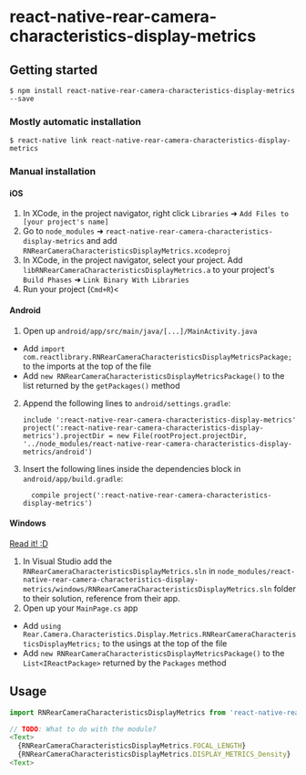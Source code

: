 
# react-native-rear-camera-characteristics-display-metrics

## Getting started

`$ npm install react-native-rear-camera-characteristics-display-metrics --save`

### Mostly automatic installation

`$ react-native link react-native-rear-camera-characteristics-display-metrics`

### Manual installation


#### iOS

1. In XCode, in the project navigator, right click `Libraries` ➜ `Add Files to [your project's name]`
2. Go to `node_modules` ➜ `react-native-rear-camera-characteristics-display-metrics` and add `RNRearCameraCharacteristicsDisplayMetrics.xcodeproj`
3. In XCode, in the project navigator, select your project. Add `libRNRearCameraCharacteristicsDisplayMetrics.a` to your project's `Build Phases` ➜ `Link Binary With Libraries`
4. Run your project (`Cmd+R`)<

#### Android

1. Open up `android/app/src/main/java/[...]/MainActivity.java`
  - Add `import com.reactlibrary.RNRearCameraCharacteristicsDisplayMetricsPackage;` to the imports at the top of the file
  - Add `new RNRearCameraCharacteristicsDisplayMetricsPackage()` to the list returned by the `getPackages()` method
2. Append the following lines to `android/settings.gradle`:
  	```
  	include ':react-native-rear-camera-characteristics-display-metrics'
  	project(':react-native-rear-camera-characteristics-display-metrics').projectDir = new File(rootProject.projectDir, 	'../node_modules/react-native-rear-camera-characteristics-display-metrics/android')
  	```
3. Insert the following lines inside the dependencies block in `android/app/build.gradle`:
  	```
      compile project(':react-native-rear-camera-characteristics-display-metrics')
  	```

#### Windows
[Read it! :D](https://github.com/ReactWindows/react-native)

1. In Visual Studio add the `RNRearCameraCharacteristicsDisplayMetrics.sln` in `node_modules/react-native-rear-camera-characteristics-display-metrics/windows/RNRearCameraCharacteristicsDisplayMetrics.sln` folder to their solution, reference from their app.
2. Open up your `MainPage.cs` app
  - Add `using Rear.Camera.Characteristics.Display.Metrics.RNRearCameraCharacteristicsDisplayMetrics;` to the usings at the top of the file
  - Add `new RNRearCameraCharacteristicsDisplayMetricsPackage()` to the `List<IReactPackage>` returned by the `Packages` method


## Usage
```javascript
import RNRearCameraCharacteristicsDisplayMetrics from 'react-native-rear-camera-characteristics-display-metrics';

// TODO: What to do with the module?
<Text>
  {RNRearCameraCharacteristicsDisplayMetrics.FOCAL_LENGTH}
  {RNRearCameraCharacteristicsDisplayMetrics.DISPLAY_METRICS_Density}
<Text>
```
  

